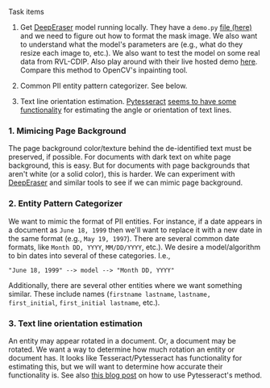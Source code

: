 Task items

1. Get [DeepEraser](https://github.com/fh2019ustc/deeperaser) model running locally. They have a `demo.py` [file (here)](https://github.com/fh2019ustc/DeepEraser/blob/master/demo.py) and we need to figure out how to format the mask image. We also want to understand what the model's parameters are (e.g., what do they resize each image to, etc.). We also want to test the model on some real data from RVL-CDIP. Also play around with their live hosted demo [here](https://deeperaser.doctrp.top:20443/). Compare this method to OpenCV's inpainting tool.

2. Common PII entity pattern categorizer. See below.
   
3. Text line orientation estimation. [Pytesseract](https://pypi.org/project/pytesseract/) [seems to have some functionality](https://stackoverflow.com/a/55302299) for estimating the angle or orientation of text lines. 

### 1. Mimicing Page Background
The page background color/texture behind the de-identified text must be preserved, if possible.
For documents with dark text on white page background, this is easy. But for documents with
page backgrounds that aren't white (or a solid color), this is harder. We can experiment with 
[DeepEraser](https://github.com/fh2019ustc/deeperaser) and similar tools to see if we can mimic page background.

### 2. Entity Pattern Categorizer
We want to mimic the format of PII entities. For instance, if a date appears in a document as `June 18, 1999`
then we'll want to replace it with a new date in the same format (e.g., `May 19, 1997`).
There are several common date formats, like `Month DD, YYYY`, `MM/DD/YYYY`, etc.).
We desire a model/algorithm to bin dates into several of these categories.
I.e., 
```
"June 18, 1999" --> model --> "Month DD, YYYY"
```
Additionally, there are several other entities where we want something similar.
These include names (`firstname lastname`, `lastname, first_initial`, `first_initial lastname`, etc.).

### 3. Text line orientation estimation
An entity may appear rotated in a document. Or, a document may be rotated. We want a way to determine how much rotation an entity or document has.
It looks like Tesseract/Pytesseract has functionality for estimating this, but we will want to determine how accurate their functionality is.
See also [this blog post](https://www.kaggle.com/code/dhorvay/pytesseract-orientation-script-detection-osd) on how to use Pytesseract's method.

